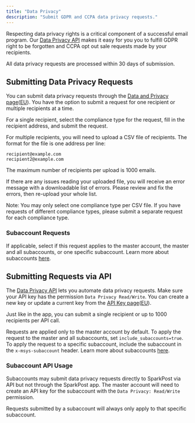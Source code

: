 ```yaml
---
title: "Data Privacy"
description: "Submit GDPR and CCPA data privacy requests."
---
```


Respecting data privacy rights is a critical component of a successful email program. Our [Data Privacy API](https://developers.sparkpost.com/api/data-privacy/) makes it easy for you you to fulfill GDPR right to be forgotten and CCPA opt out sale requests made by your recipients.

All data privacy requests are processed within 30 days of submission.

## Submitting Data Privacy Requests

You can submit data privacy requests through the [Data and Privacy page](https://app.sparkpost.com/account/data-privacy/single-recipient/)([EU](https://app.eu.sparkpost.com/account/data-privacy/single-recipient/)). You have the option to submit a request for one recipient or multiple recipients at a time.

For a single recipient, select the compliance type for the request, fill in the recipient address, and submit the request.

For multiple recipients, you will need to upload a CSV file of recipients. The format for the file is one address per line:

```
recipient@example.com
recipient2@example.com
```
The maximum number of recipients per upload is 1000 emails.

If there are any issues reading your uploaded file, you will receive an error message with a downloadable list of errors.  Please review and fix the errors, then re-upload your whole list.

Note: You may only select one compliance type per CSV file. If you have requests of different compliance types, please submit a separate request for each compliance type.

### Subaccount Requests
If applicable, select if this request applies to the master account, the master and all subaccounts, or one specific subaccount. Learn more about subaccounts [here](https://www.sparkpost.com/docs/user-guide/subaccounts/).

## Submitting Requests via API

The [Data Privacy API](https://developers.sparkpost.com/api/data-privacy/) lets you automate data privacy requests. Make sure your API key has the permission `Data Privacy Read/Write`. You can create a new key or update a current key from the [API Key page](https://app.sparkpost.com/account/api-keys)([EU](https://app.eu.sparkpost.com/account/api-keys)).

Just like in the app, you can submit a single recipient or up to 1000 recipients per API call.

Requests are applied only to the master account by default. To apply the request to the master and all subaccounts, set `include_subaccounts=true`. To apply the request to a specific subaccount, include the subaccount in the `x-msys-subaccount` header. Learn more about subaccounts [here](https://www.sparkpost.com/docs/user-guide/subaccounts/).

### Subaccount API Usage

Subaccounts may submit data privacy requests directly to SparkPost via API but not through the SparkPost app. The master account will need to create an API key for the subaccount with the `Data Privacy: Read/Write` permission.

Requests submitted by a subaccount will always only apply to that specific subaccount.
